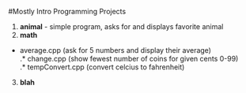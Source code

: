 #Mostly Intro Programming Projects

1. **animal** - simple program, asks for and displays favorite animal  
2. **math**  
* average.cpp (ask for 5 numbers and display their average)  
.* change.cpp (show fewest number of coins for given cents 0-99)  
.* tempConvert.cpp (convert celcius to fahrenheit)  
3. **blah**
